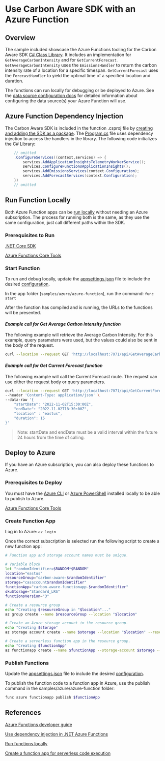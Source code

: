 # Use Carbon Aware SDK with an Azure Function

## Overview

The sample included showcase the Azure Functions tooling for the Carbon Aware
SDK [C# Class Library](../../docs/architecture/c-sharp-client-library.md). It
includes an implementation for `GetAverageCarbonIntensity` and for
`GetCurrentForecast`. `GetAverageCarbonIntensity` uses the `EmissionsHandler` to
return the carbon intensity rate of a location for a specific timespan.
`GetCurrentForecast` uses the `ForecastHandler` to yield the optimal time of a
specified location and duration.

The functions can run locally for debugging or be deployed to Azure. See the
[data source configuration docs](../../docs/configuration.md#datasources) for
detailed information about configuring the data source(s) your Azure Function
will use.

## Azure Function Dependency Injection

The Carbon Aware SDK is included in the function .csproj file by
[creating and adding the SDK as a package](../../docs/packaging.md#included-scripts).
The [Program.cs](./Program.cs) file uses dependency injection to access the
handlers in the library. The following code initializes the C# Library:

```C#
    // omitted
    .ConfigureServices((context,services) => {
        services.AddApplicationInsightsTelemetryWorkerService();
        services.ConfigureFunctionsApplicationInsights();
        services.AddEmissionsServices(context.Configuration);
        services.AddForecastServices(context.Configuration);
    })
    // omitted
```

## Run Function Locally

Both Azure Function apps can be
[run locally](https://learn.microsoft.com/azure/azure-functions/functions-develop-local)
without needing an Azure subscription. The process for running both is the same,
as they use the same configuration, just call different paths within the SDK.

### Prerequisites to Run

[.NET Core SDK](https://dotnet.microsoft.com/download)

[Azure Functions Core Tools](https://learn.microsoft.com/en-us/azure/azure-functions/functions-run-local)

### Start Function

To run and debug locally, update the [appsettings.json](appsettings.json) file
to include the desired [configuration](../../docs/configuration.md).

In the app folder (`samples/azure/azure-function`), run the command: `func start`

After the function has compiled and is running, the URLs to the functions will
be presented.

#### _Example call for Get Average Carbon Intensity function_

The following example will retrieve the Average Carbon Intensity. For this
example, query parameters were used, but the values could also be sent in the
body of the request.

```bash
curl --location --request GET 'http://localhost:7071/api/GetAverageCarbonIntensity?startDate=2022-03-01T15:30:00Z&endDate=2022-03-01T18:30:00Z&location=eastus'
```

#### _Example call for Get Current Forecast function_

The following example will call the Current Forecast route. The request can use
either the request body or query parameters.

```bash
curl --location --request GET 'http://localhost:7071/api/GetCurrentForecast' \
--header 'Content-Type: application/json' \
--data-raw '{
    "startDate": "2022-11-02T15:30:00Z",
    "endDate": "2022-11-02T18:30:00Z",
    "location" : "eastus",
    "duration": 15
}'
```

> Note: startDate and endDate must be a valid interval within the future 24
> hours from the time of calling.

## Deploy to Azure

If you have an Azure subscription, you can also deploy these functions to Azure.

### Prerequisites to Deploy

You must have the
[Azure CLI](https://learn.microsoft.com/en-us/cli/azure/install-azure-cli) or
[Azure PowerShell](https://learn.microsoft.com/en-us/powershell/azure/install-az-ps)
installed locally to be able to publish to Azure.

[Azure Functions Core Tools](https://learn.microsoft.com/en-us/azure/azure-functions/functions-run-local)

### Create Function App

Log in to Azure: `az login`

Once the correct subscription is selected run the following script to create a
new function app:

```bash
# Function app and storage account names must be unique.

# Variable block
let "randomIdentifier=$RANDOM*$RANDOM"
location="eastus"
resourceGroup="carbon-aware-$randomIdentifier"
storage="casaccount$randomIdentifier"
functionApp="carbon-aware-functionapp-$randomIdentifier"
skuStorage="Standard_LRS"
functionsVersion="3"

# Create a resource group
echo "Creating $resourceGroup in "$location"..."
az group create --name $resourceGroup --location "$location"

# Create an Azure storage account in the resource group.
echo "Creating $storage"
az storage account create --name $storage --location "$location" --resource-group $resourceGroup --sku $skuStorage

# Create a serverless function app in the resource group.
echo "Creating $functionApp"
az functionapp create --name $functionApp --storage-account $storage --consumption-plan-location "$location" --resource-group $resourceGroup --functions-version $functionsVersion
```

### Publish Functions

Update the [appsettings.json](./appsettings.json) file to include the desired
[configuration](../../docs/configuration.md).

To publish the function code to a function app in Azure, use the publish command
in the samples/azure/azure-function folder:

```bash
func azure functionapp publish $functionApp
```

## References

[Azure Functions developer guide](https://learn.microsoft.com/en-us/azure/azure-functions/functions-reference?tabs=blob)

[Use dependency injection in .NET Azure Functions](https://learn.microsoft.com/en-us/azure/azure-functions/functions-dotnet-dependency-injection)

[Run functions locally](https://learn.microsoft.com/en-us/azure/azure-functions/functions-run-local?tabs=v4%2Cwindows%2Ccsharp%2Cportal%2Cbash#start)

[Create a function app for serverless code execution](https://learn.microsoft.com/en-us/azure/azure-functions/scripts/functions-cli-create-serverless?source=recommendations)
